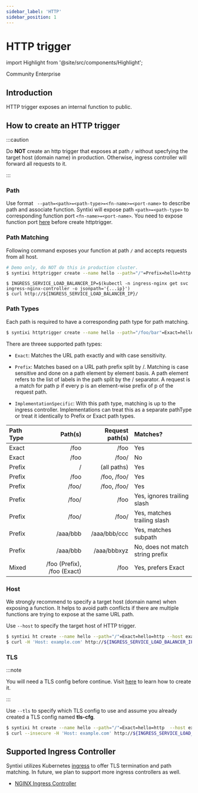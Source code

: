 ```yaml
---
sidebar_label: 'HTTP'
sidebar_position: 1
---
```


# HTTP trigger

import Highlight from '@site/src/components/Highlight';

<div class="pill-list">
    <Highlight color="rgb(31 167 138)">Community</Highlight>
    <Highlight color="rgb(238 67 110)">Enterprise</Highlight>
</div>

## Introduction

HTTP trigger exposes an internal function to public.

## How to create an HTTP trigger

:::caution

Do **NOT** create an http trigger that exposes at path `/` without specfying the target host (domain name) in production.
Otherwise, ingress controller will forward all requests to it.

:::

### Path

Use format ` --path=<path>=<path-type>=<fn-name>=<port-name>` to describe path and associate function. 
Syntixi will expose path `<path>=<path-type>` to corresponding  function port `<fn-name>=<port-name>`.
You need to expose function port [here](../function.md#Expose-function-ports) before create httptrigger.

### Path Matching

Following command exposes your function at path `/` and accepts requests from all host.

```sh
# Demo only, do NOT do this in production cluster.
$ syntixi httptrigger create --name hello --path="/"=Prefix=hello=http
```

```
$ INGRESS_SERVICE_LOAD_BALANCER_IP=$(kubectl -n ingress-nginx get svc ingress-nginx-controller -o jsonpath='{...ip}')
$ curl http://${INGRESS_SERVICE_LOAD_BALANCER_IP}/
```

### Path Types

Each path is required to have a corresponding path type for path matching.

```sh
$ syntixi httptrigger create --name hello --path="/foo/bar"=Exact=hello=http
```

There are threee supported path types:

* `Exact`: Matches the URL path exactly and with case sensitivity.

* `Prefix`: Matches based on a URL path prefix split by /. Matching is case sensitive and done on a path element by element basis. A path element refers to the list of labels in the path split by the / separator. A request is a match for path p if every p is an element-wise prefix of p of the request path.

* `ImplementationSpecific`: With this path type, matching is up to the ingress controller. Implementations can treat this as a separate pathType or treat it identically to Prefix or Exact path types.

Path Type     | Path(s)  | 	Request path(s) | Matches?
:-------------|---------:|-----------------:| :----
Exact         | /foo     |  /foo            | Yes
Exact         | /foo     |  /foo/           | No
Prefix        | /        |  (all paths)     | Yes
Prefix        | /foo     |  /foo, /foo/     | Yes
Prefix        | /foo/    |  /foo, /foo/     | Yes
Prefix        | /foo/    |  /foo            | Yes, ignores trailing slash
Prefix        | /foo/    |  /foo/           | Yes, matches trailing slash
Prefix	      | /aaa/bbb |  /aaa/bbb/ccc	| Yes, matches subpath
Prefix	      | /aaa/bbb |  /aaa/bbbxyz     | No, does not match string prefix
Mixed         | /foo (Prefix), /foo (Exact)	| /foo | Yes, prefers Exact

### Host

We strongly recommend to specify a target host (domain name) when exposing a function. It helps to avoid path conflicts if there are multiple functions are trying to expose at the same URL path.

Use `--host` to specify the target host of HTTP trigger.

```sh
$ syntixi ht create --name hello --path="/"=Exact=hello=http --host example.com
$ curl -H 'Host: example.com' http://${INGRESS_SERVICE_LOAD_BALANCER_IP}/
```

### TLS

:::note

You will need a TLS config before continue. Visit [here](../config.md#file) to learn how to create it.

:::

Use `--tls` to specify which TLS config to use and assume you already created a TLS config named **tls-cfg**.

```sh
$ syntixi ht create --name hello --path="/"=Exact=hello=http  --host example.com --tls tls-cfg
$ curl --insecure -H 'Host: example.com' http://${INGRESS_SERVICE_LOAD_BALANCER_IP}/
```

## Supported Ingress Controller

Syntixi utilizes Kubernetes [ingress](https://kubernetes.io/docs/concepts/services-networking/ingress/) to offer TLS termination and path matching. In future, we plan to support more ingress controllers as well.

* [NGINX Ingress Controller](https://kubernetes.github.io/ingress-nginx/)